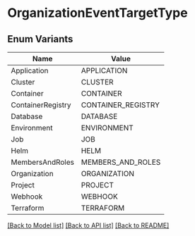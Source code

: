 # OrganizationEventTargetType

## Enum Variants

| Name | Value |
|---- | -----|
| Application | APPLICATION |
| Cluster | CLUSTER |
| Container | CONTAINER |
| ContainerRegistry | CONTAINER_REGISTRY |
| Database | DATABASE |
| Environment | ENVIRONMENT |
| Job | JOB |
| Helm | HELM |
| MembersAndRoles | MEMBERS_AND_ROLES |
| Organization | ORGANIZATION |
| Project | PROJECT |
| Webhook | WEBHOOK |
| Terraform | TERRAFORM |


[[Back to Model list]](../README.md#documentation-for-models) [[Back to API list]](../README.md#documentation-for-api-endpoints) [[Back to README]](../README.md)


